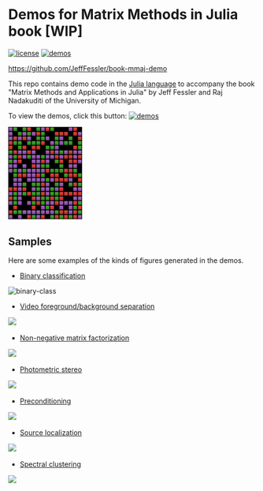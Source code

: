 # Demos for Matrix Methods in Julia book [WIP]

[![license][license-img]][license-url]
[![demos][demos-img]][demos-url]

https://github.com/JeffFessler/book-mmaj-demo

This repo contains demo code
in the
[Julia language](https://julialang.org/)
to accompany the book
"Matrix Methods and Applications in Julia"
by Jeff Fessler
and Raj Nadakuditi
of the University of Michigan.

To view the demos,
click this button:
[![demos][demos-img]][demos-url]


<img src="docs/src/assets/logo.png" alt="logo" width="150">


## Samples

Here are some examples of the kinds of figures generated in the demos.

- [Binary classification](https://jefffessler.github.io/book-mmaj-demo/generated/demos/09/class01)
<img src="https://github.com/JeffFessler/book-mmaj-data/blob/main/demo-fig/binary-classify.png" alt="binary-class" width="300">

- [Video foreground/background separation](https://jefffessler.github.io/book-mmaj-demo/generated/demos/10/foreback)
<img src="https://github.com/JeffFessler/book-mmaj-data/blob/main/demo-fig/foreground-background.png" alg="pic" width="400">

- [Non-negative matrix factorization](https://jefffessler.github.io/book-mmaj-demo/generated/demos/10/nmf)
<img src="https://github.com/JeffFessler/book-mmaj-data/blob/main/demo-fig/nmf.png" alg="pic" width="400">

- [Photometric stereo](https://jefffessler.github.io/book-mmaj-demo/generated/demos/07/photometric3)
<img src="https://github.com/JeffFessler/book-mmaj-data/blob/main/demo-fig/photometric-stereo.png" alg="pic" width="400">

- [Preconditioning](https://jefffessler.github.io/book-mmaj-demo/generated/demos/09/precon1)
<img src="https://github.com/JeffFessler/book-mmaj-data/blob/main/demo-fig/preconditioning.png" alg="pic" width="400">

- [Source localization](https://jefffessler.github.io/book-mmaj-demo/generated/demos/07/source-local)
<img src="https://github.com/JeffFessler/book-mmaj-data/blob/main/demo-fig/source-localize.png" alg="pic" width="400">

- [Spectral clustering](https://jefffessler.github.io/book-mmaj-demo/generated/demos/08/spectral-cluster)
<img src="https://github.com/JeffFessler/book-mmaj-data/blob/main/demo-fig/spectral-clustering.png" alg="pic" width="400">

<!-- URLs -->
[demos-img]: https://img.shields.io/badge/-Demos-blue
[demos-url]: https://JeffFessler.github.io/book-mmaj-demo
[license-img]: https://licensebuttons.net/l/by-nc-nd/3.0/88x31.png
[license-url]: LICENSE

